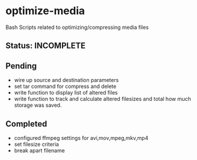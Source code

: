 # optimize-media
Bash Scripts related to optimizing/compressing media files

## Status: INCOMPLETE

## Pending

* wire up source and destination parameters
* set tar command for compress and delete
* write function to display list of altered files
* write function to track and calculate altered filesizes and total how much storage was saved.

## Completed

* configured ffmpeg settings for avi,mov,mpeg,mkv,mp4
* set filesize criteria
* break apart filename
